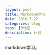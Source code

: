 ```yaml
---
layout: post
title: Markdown学习
date: 2016-7-22
categories: blog
tags: [计划]
description: 计划
---
```



markdown学习。